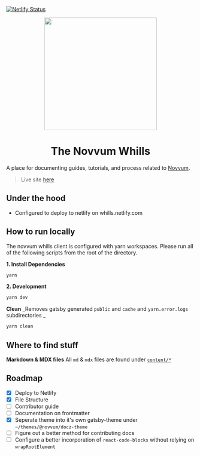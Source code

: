 [![Netlify Status](https://api.netlify.com/api/v1/badges/52edb431-af5b-4629-bd4f-ba96e1380584/deploy-status)](https://app.netlify.com/sites/novvum-whills/deploys)

<p align="center"><img src="https://i.imgur.com/9VOxx5E.png" width="300px"/></p>
<h1 align="center">The Novvum Whills</h1>

A place for documenting guides, tutorials, and process related to [Novvum](https://www.novvum.io).

> Live site [here](https://whills.netlify.com)

## Under the hood

- Configured to deploy to netlify on whills.netlify.com

## How to run locally

The novvum whills client is configured with yarn workspaces. Please run all of the following scripts from the root of the directory.

**1. Install Dependencies**

```sh
yarn
```

**2. Development**

```sh
yarn dev
```

**Clean**
_Removes gatsby generated `public` and `cache` and `yarn.error.logs` subdirectories _

```sh
yarn clean
```

## Where to find stuff

**Markdown & MDX files**
All `md` & `mdx` files are found under [`content/*`](https://github.com/Novvum/whills/tree/master/content)

## Roadmap

- [x] Deploy to Netlify
- [x] File Structure
- [ ] Contributor guide
- [ ] Documentation on frontmatter
- [x] Seperate theme into it's own gatsby-theme under `~/themes/@novvum/docz-theme`
- [ ] Figure out a better method for contributing docs
- [ ] Configure a better incorporation of `react-code-blocks` without relying on `wrapRootElement`
